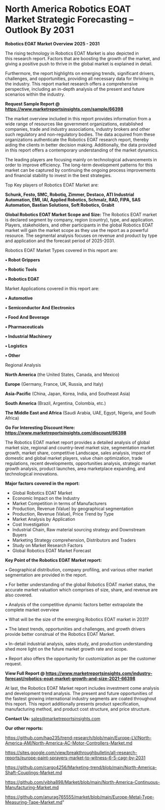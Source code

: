 # North America Robotics EOAT Market Strategic Forecasting – Outlook By 2031

<Strong> Robotics EOAT Market Overview 2025 - 2031</strong>

The rising technology in Robotics EOAT Market is also depicted in this research report. Factors that are boosting the growth of the market, and giving a positive push to thrive in the global market is explained in detail.

Furthermore, the report highlights on emerging trends, significant drivers, challenges, and opportunities, providing all necessary data for thriving in the industry. This report market research offers a comprehensive perspective, including an in-depth analysis of the present and future scenarios within the industry.

<strong>Request Sample Report @ <a href=https://www.marketreportsinsights.com/sample/66398>https://www.marketreportsinsights.com/sample/66398</a></strong>

The market overview included in this report provides information from a wide range of resources like government organizations, established companies, trade and industry associations, industry brokers and other such regulatory and non-regulatory bodies. The data acquired from these organizations authenticate the Robotics EOAT research report, thereby aiding the clients in better decision making. Additionally, the data provided in this report offers a contemporary understanding of the market dynamics.

The leading players are focusing mainly on technological advancements in order to improve efficiency. The long-term development patterns for this market can be captured by continuing the ongoing process improvements and financial stability to invest in the best strategies.

Top Key players of Robotics EOAT Market are:

<strong>Schunk, Festo, SMC, Robotiq, Zimmer, Destaco, ATI Industrial Automation, EMI, IAI, Applied Robotics, Schmalz, RAD, FIPA, SAS Automation, Bastian Solutions, Soft Robotics, Grabit</strong>

<strong><b>Global Robotics EOAT Market Scope and Size:</b></strong>
The Robotics EOAT market is declared segment by company, region (country), type, and application. Players, stakeholders, and other participants in the global Robotics EOAT market will gain the market scope as they use the report as a powerful resource. The segmental analysis focuses on revenue and product by type and application and the forecast period of 2025-2031.

Robotics EOAT Market Types covered in this report are:

<strong>• Robot Grippers

• Robotic Tools

• Robotics EOAT</strong>

Market Applications covered in this report are:

<strong>• Automotive

• Semiconductor And Electronics

• Food And Beverage

• Pharmaceuticals

• Industrial Machinery

• Logistics

• Other</strong> 

Regional Analysis

<strong>North America</strong> (the United States, Canada, and Mexico)

<strong>Europe</strong> (Germany, France, UK, Russia, and Italy)

<strong>Asia-Pacific</strong> (China, Japan, Korea, India, and Southeast Asia)

<strong>South America</strong> (Brazil, Argentina, Colombia, etc.)

<strong>The Middle East and Africa</strong> (Saudi Arabia, UAE, Egypt, Nigeria, and South Africa)

<strong>Go For Interesting Discount Here: <a href=https://www.marketreportsinsights.com/discount/66398>https://www.marketreportsinsights.com/discount/66398</a></strong>

The Robotics EOAT market report provides a detailed analysis of global market size, regional and country-level market size, segmentation market growth, market share, competitive Landscape, sales analysis, impact of domestic and global market players, value chain optimization, trade regulations, recent developments, opportunities analysis, strategic market growth analysis, product launches, area marketplace expanding, and technological innovations.

<strong><b>Major factors covered in the report:</b></strong>
<ul>
  <li>Global Robotics EOAT Market </li>
  <li>Economic Impact on the Industry</li>
  <li>Market Competition in terms of Manufacturers</li>
  <li>Production, Revenue (Value) by geographical segmentation</li>
  <li>Production, Revenue (Value), Price Trend by Type</li>
  <li>Market Analysis by Application</li>
  <li>Cost Investigation</li>
  <li>Industrial Chain, Raw material sourcing strategy and Downstream Buyers</li>
  <li>Marketing Strategy comprehension, Distributors and Traders</li>
  <li>Study on Market Research Factors</li>
  <li>Global Robotics EOAT Market Forecast</li>
</ul>

<strong><b>Key Point of the Robotics EOAT Market report:</b></strong>

• Geographical distribution, company profiling, and various other market segmentation are provided in the report.

• For better understanding of the global Robotics EOAT market status, the accurate market valuation which comprises of size, share, and revenue are also covered.

• Analysis of the competitive dynamic factors better extrapolate the complete market overview

• What will be the size of the emerging Robotics EOAT market in 2031?

• The latest trends, opportunities and challenges, and growth drivers provide better construal of the Robotics EOAT Market.

• In-detail industrial analysis, sales study, and production understanding shed more light on the future market growth rate and scope.

• Report also offers the opportunity for customization as per the customer request.

<strong><b>View Full Report @ <a href=https://www.marketreportsinsights.com/industry-forecast/robotics-eoat-market-growth-and-size-2021-66398>https://www.marketreportsinsights.com/industry-forecast/robotics-eoat-market-growth-and-size-2021-66398</a></b></strong>


At last, the Robotics EOAT Market report includes investment come analysis and development trend analysis. The present and future opportunities of the fastest growing international industry segments are coated throughout this report. This report additionally presents product specification, manufacturing method, and product cost structure, and price structure.

<strong>Contact Us:</strong>
sales@marketreportsinsights.com

<strong>Our other reports:</strong>

<a href=https://github.com/haq235/trend-research/blob/main/Europe-LV/North-America-AM/North-America-AC-Motor-Controllers-Market.md>https://github.com/haq235/trend-research/blob/main/Europe-LV/North-America-AM/North-America-AC-Motor-Controllers-Market.md</a>

<a href=https://sites.google.com/view/breakthroughbulletin/all-research-reports/europe-paint-sprayers-market-to-witness-6-5-cagr-by-2031>https://sites.google.com/view/breakthroughbulletin/all-research-reports/europe-paint-sprayers-market-to-witness-6-5-cagr-by-2031</a>

<a href=https://github.com/cargo4256/Marketing-trend/blob/main/North-America-Shaft-Couplings-Market.md>https://github.com/cargo4256/Marketing-trend/blob/main/North-America-Shaft-Couplings-Market.md</a>

<a href=https://github.com/vibha898/Market/blob/main/North-America-Continuous-Manufacturing-Market.md>https://github.com/vibha898/Market/blob/main/North-America-Continuous-Manufacturing-Market.md</a>

<a href=https://github.com/anurag765555/market/blob/main/Europe-Metal-Type-Measuring-Tape-Market.md>https://github.com/anurag765555/market/blob/main/Europe-Metal-Type-Measuring-Tape-Market.md</a>"
